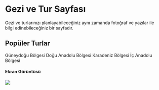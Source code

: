 <h1>Gezi ve Tur Sayfası</h1>

Gezi ve turlarınızı planlayabileceğiniz aynı zamanda fotoğraf ve yazılar ile bilgi edinebileceğiniz bir sayfadır.


<h2>Popüler Turlar</h2>
Güneydoğu Bölgesi
Doğu Anadolu Bölgesi
Karadeniz Bölgesi
İç Anadolu Bölgesi

<h4>Ekran Görüntüsü</h4>

![](TurSitesi.gif)